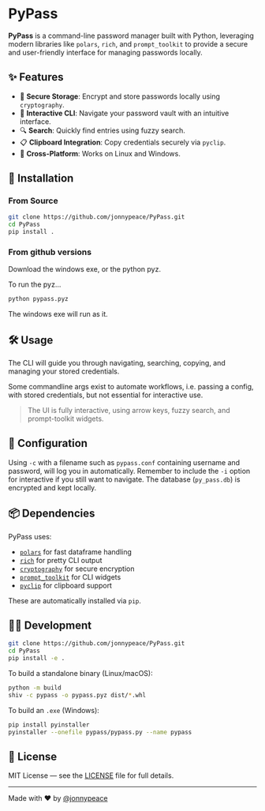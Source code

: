 # PyPass

**PyPass** is a command-line password manager built with Python, leveraging modern libraries like `polars`, `rich`, and `prompt_toolkit` to provide a secure and user-friendly interface for managing passwords locally.

## ✨ Features

- 🔐 **Secure Storage**: Encrypt and store passwords locally using `cryptography`.
- 🧭 **Interactive CLI**: Navigate your password vault with an intuitive interface.
- 🔍 **Search**: Quickly find entries using fuzzy search.
- 📋 **Clipboard Integration**: Copy credentials securely via `pyclip`.
- 🧪 **Cross-Platform**: Works on Linux and Windows.

## 🚀 Installation

### From Source

```bash
git clone https://github.com/jonnypeace/PyPass.git
cd PyPass
pip install .
```

### From github versions

Download the windows exe, or the python pyz.

To run the pyz...

```bash
python pypass.pyz
```

The windows exe will run as it.

## 🛠 Usage

The CLI will guide you through navigating, searching, copying, and managing your stored credentials.

Some commandline args exist to automate workflows, i.e. passing a config, with stored credentials, but not essential for interactive use.

> The UI is fully interactive, using arrow keys, fuzzy search, and prompt-toolkit widgets.

## 🧩 Configuration

Using `-c` with a filename such as `pypass.conf` containing username and password, will log you in automatically. Remember to include the `-i` option for interactive if you still want to navigate. The database (`py_pass.db`) is encrypted and kept locally.

## 📦 Dependencies

PyPass uses:

- [`polars`](https://pola-rs.github.io/polars/) for fast dataframe handling
- [`rich`](https://github.com/Textualize/rich) for pretty CLI output
- [`cryptography`](https://cryptography.io/) for secure encryption
- [`prompt_toolkit`](https://github.com/prompt-toolkit/python-prompt-toolkit) for CLI widgets
- [`pyclip`](https://github.com/astrand/pyclip) for clipboard support

These are automatically installed via `pip`.

## 🧑‍💻 Development

```bash
git clone https://github.com/jonnypeace/PyPass.git
cd PyPass
pip install -e .
```

To build a standalone binary (Linux/macOS):

```bash
python -m build
shiv -c pypass -o pypass.pyz dist/*.whl
```

To build an `.exe` (Windows):

```bash
pip install pyinstaller
pyinstaller --onefile pypass/pypass.py --name pypass
```

## 📜 License

MIT License — see the [LICENSE](LICENSE) file for full details.

---

Made with ❤️ by [@jonnypeace](https://github.com/jonnypeace)

